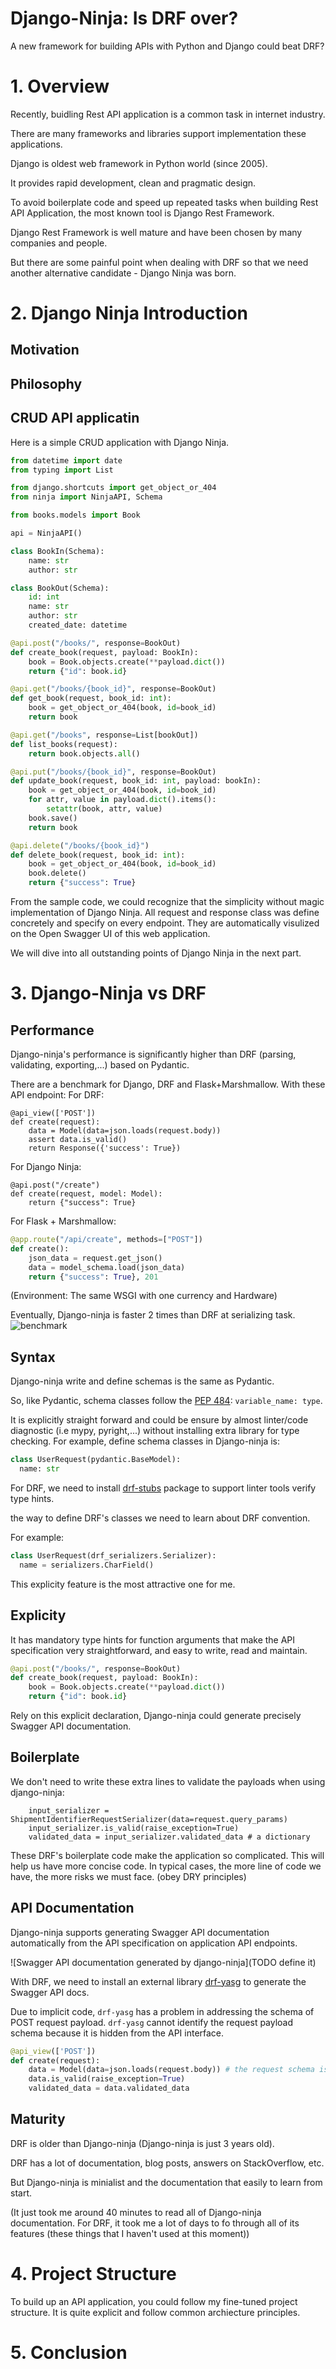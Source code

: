 # Django-Ninja: Is DRF over?
A new framework for building APIs with Python and Django could beat DRF?

# 1. Overview

Recently, buidling Rest API application is a common task in internet industry.

There are many frameworks and libraries support implementation these applications.

Django is oldest web framework in Python world (since 2005).

It provides rapid development, clean and pragmatic design.

To avoid boilerplate code and speed up repeated tasks when building Rest API Application, the most known tool is Django Rest Framework.

Django Rest Framework is well mature and have been chosen by many companies and people.

But there are some painful point when dealing with DRF so that we need another alternative candidate - Django Ninja was born.

# 2. Django Ninja Introduction

## Motivation

## Philosophy

## CRUD API applicatin
Here is a simple CRUD application with Django Ninja.

```python
from datetime import date
from typing import List

from django.shortcuts import get_object_or_404
from ninja import NinjaAPI, Schema

from books.models import Book

api = NinjaAPI()

class BookIn(Schema):
    name: str
    author: str

class BookOut(Schema):
    id: int
    name: str
    author: str
    created_date: datetime

@api.post("/books/", response=BookOut)
def create_book(request, payload: BookIn):
    book = Book.objects.create(**payload.dict())
    return {"id": book.id}

@api.get("/books/{book_id}", response=BookOut)
def get_book(request, book_id: int):
    book = get_object_or_404(book, id=book_id)
    return book

@api.get("/books", response=List[bookOut])
def list_books(request):
    return book.objects.all()

@api.put("/books/{book_id}", response=BookOut)
def update_book(request, book_id: int, payload: bookIn):
    book = get_object_or_404(book, id=book_id)
    for attr, value in payload.dict().items():
        setattr(book, attr, value)
    book.save()
    return book

@api.delete("/books/{book_id}")
def delete_book(request, book_id: int):
    book = get_object_or_404(book, id=book_id)
    book.delete()
    return {"success": True}
```

From the sample code, we could recognize that the simplicity without magic implementation of Django Ninja.
All request and response class was define concretely and specify on every endpoint.
They are automatically visulized on the Open Swagger UI of this web application.

We will dive into all outstanding points of Django Ninja in the next part.

# 3. Django-Ninja vs DRF
## Performance
Django-ninja's performance is significantly higher than DRF (parsing, validating, exporting,...) based on Pydantic.

There are a benchmark for Django, DRF and Flask+Marshmallow. With these API endpoint:
For DRF:
```
@api_view(['POST'])
def create(request):
    data = Model(data=json.loads(request.body))
    assert data.is_valid()
    return Response({'success': True})
```

For Django Ninja:
```
@api.post("/create")
def create(request, model: Model):
    return {"success": True}
```

For Flask + Marshmallow:
```python
@app.route("/api/create", methods=["POST"])
def create():
    json_data = request.get_json()
    data = model_schema.load(json_data)
    return {"success": True}, 201
```

(Environment: The same WSGI with one currency and Hardware)

Eventually, Django-ninja is faster 2 times than DRF at serializing task.
![benchmark](/assets/images/django_ninja/benchmarks.png)

## Syntax

Django-ninja write and define schemas is the same as Pydantic.

So, like Pydantic, schema classes follow the [PEP 484](https://peps.python.org/pep-0484/): `variable_name: type`.

It is explicitly straight forward and could be ensure by almost linter/code diagnostic (i.e mypy, pyright,...) without installing extra library for type checking.
For example, define schema classes in Django-ninja is:

```python
class UserRequest(pydantic.BaseModel):
  name: str
```

For DRF, we need to install [drf-stubs](https://github.com/typeddjango/djangorestframework-stubs) package to support linter tools verify type hints.

the way to define DRF's classes we need to learn about DRF convention.

For example:
```python
class UserRequest(drf_serializers.Serializer):
  name = serializers.CharField()
```

This explicity feature is the most attractive one for me.

## Explicity

It has mandatory type hints for function arguments that make the API specification very straightforward, and easy to write, read and maintain.

```python
@api.post("/books/", response=BookOut)
def create_book(request, payload: BookIn):
    book = Book.objects.create(**payload.dict())
    return {"id": book.id}
```

Rely on this explicit declaration, Django-ninja could generate precisely Swagger API documentation.

## Boilerplate
We don't need to write these extra lines to validate the payloads when using django-ninja:
```
    input_serializer = ShipmentIdentifierRequestSerializer(data=request.query_params)
    input_serializer.is_valid(raise_exception=True)
    validated_data = input_serializer.validated_data # a dictionary
```
These DRF's boilerplate code make the application so complicated.
This will help us have more concise code. In typical cases, the more line of code we have, the more risks we must face. (obey DRY principles)

## API Documentation

Django-ninja supports generating Swagger API documentation automatically from the API specification on application API endpoints.

![Swagger API documentation generated by django-ninja](TODO define it)

With DRF, we need to install an external library [drf-yasg](https://github.com/axnsan12/drf-yasg) to generate the Swagger API docs.

Due to implicit code, `drf-yasg` has a problem in addressing the schema of POST request payload. `drf-yasg` cannot identify the request payload schema because it is hidden from the API interface.

```python
@api_view(['POST'])
def create(request):
    data = Model(data=json.loads(request.body)) # the request schema is specified behind the API interface.
    data.is_valid(raise_exception=True)
    validated_data = data.validated_data
```

## Maturity

DRF is older than Django-ninja (Django-ninja is just 3 years old).

DRF has a lot of documentation, blog posts, answers on StackOverflow, etc.

But Django-ninja is minialist and the documentation that easily to learn from start.

(It just took me around 40 minutes to read all of Django-ninja documentation. For DRF, it took me a lot of days to fo through all of its features (these things that I haven't used at this moment))

# 4. Project Structure

To build up an API application, you could follow my fine-tuned project structure. It is quite explicit and follow common archiecture principles.

# 5. Conclusion
